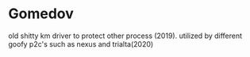 # Gomedov
old shitty km driver to protect other process (2019). utilized by different goofy p2c's such as nexus and trialta(2020)
